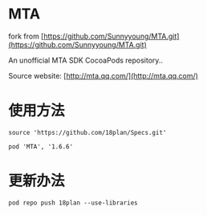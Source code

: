 # MTA

fork from [https://github.com/Sunnyyoung/MTA.git](https://github.com/Sunnyyoung/MTA.git)

An unofficial MTA SDK CocoaPods repository..

Source website: [http://mta.qq.com/](http://mta.qq.com/)

# 使用方法

```Podfile
source 'https://github.com/18plan/Specs.git'

pod 'MTA', '1.6.6'
```

# 更新办法
```
pod repo push 18plan --use-libraries
```